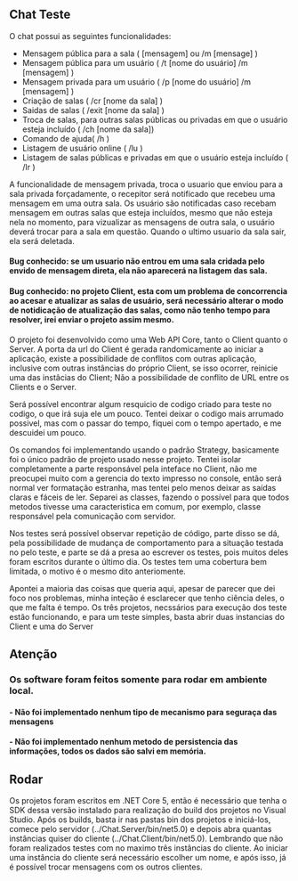 ## Chat Teste

O chat possui as seguintes funcionalidades:
  - Mensagem pública para a sala ( [mensagem] ou /m [mensage] )
  - Mensagem pública para um usuário  ( /t [nome do usuário] /m [mensagem] )
  - Mensagem privada para um usuário ( /p [nome do usuário] /m [mensagem] )
  - Criação de salas ( /cr [nome da sala] )
  - Saidas de salas ( /exit [nome da sala] )
  - Troca de salas, para outras salas públicas ou privadas em que o usuário esteja incluído ( /ch [nome da sala]) 
  - Comando de ajuda( /h )
  - Listagem de usuário online ( /lu )
  - Listagem de salas públicas e privadas em que o usuário esteja incluído ( /lr )

A funcionalidade de mensagem privada, troca o usuario que enviou para a sala privada forçadamente, o recepitor será notificado que recebeu uma mensagem em uma outra sala.
Os usuário são notificadas caso recebam mensagem em outras salas que esteja incluídos, mesmo que não esteja nela no momento, para vizualizar as mensagens de outra sala, o usuário deverá trocar para a sala em questão.
Quando o ultimo usuario da sala sair, ela será deletada.

#### Bug conhecido: se um usuario não entrou em uma sala cridada pelo envido de mensagem direta, ela não aparecerá na listagem das sala.
#### Bug conhecido: no projeto Client, esta com um problema de concorrencia ao acesar e atualizar as salas de usuário, será necessário alterar o modo de notidicação de atualização das salas, como não tenho tempo para resolver, irei enviar o projeto assim mesmo.

O projeto foi desenvolvido como uma Web API Core, tanto o Client quanto o Server.
A porta da url do Client é gerada randomicamente ao iniciar a aplicação, existe a possibilidade de conflitos com outras aplicação, inclusive com outras instâncias do próprio Client, se isso ocorrer, reinicie uma das instâcias do Client;
Não a possibilidade de conflito de URL entre os Clients e o Server.

Será possível encontrar algum resquicio de codigo criado para teste no codigo, o que irá suja ele um pouco. Tentei deixar o codigo mais arrumado possivel, mas com o passar do tempo, fiquei com o tempo apertado, e me descuidei um pouco. 

Os comandos foi implementando usando o padrão Strategy, basicamente foi o único padrão de projeto usado nesse projeto.
Tentei isolar completamente a parte responsável pela inteface no Client, não me preocupei muito com a gerencia do texto impresso no console, então será normal ver formatação estranha, mas tentei pelo menos deixar as saídas claras e fáceis de ler.
Separei as classes, fazendo o possível para que todos metodos tivesse uma caracteristica em comum, por exemplo, classe responsável pela comunicação com servidor.

Nos testes será possível observar repetição de código, parte disso se dá, pela possibilidade de mudança de comportamento para a situação testada no pelo teste, e parte se dá a presa ao escrever os testes, pois muitos deles foram escritos durante o último dia.
Os testes tem uma cobertura bem limitada, o motivo é o mesmo dito anteriomente.

Apontei a maioria das coisas que queria aqui, apesar de parecer que dei foco nos problemas, minha inteção é esclarecer que tenho ciência deles, o que me falta é tempo. Os três projetos, necssários para execução dos teste estão funcionando, e para um teste simples, basta abrir duas instancias do Client e uma do Server

## Atenção
### Os software foram feitos somente para rodar em ambiente local.
#### - Não foi implementado nenhum tipo de mecanismo para seguraça das mensagens
#### - Não foi implementado nenhum metodo de persistencia das informações, todos os dados são salvi em memória.

## Rodar

Os projetos foram escritos em .NET Core 5, então é necessário que tenha o SDK dessa versão instalado para realização do build dos projetos no Visual Studio.
Após os builds, basta ir nas pastas bin dos projetos e iniciá-los, comece pelo servidor (../Chat.Server/bin/net5.0) e depois abra quantas instâncias quiser do cliente (../Chat.Client/bin/net5.0). Lembrando que não foram realizados testes com no maximo três instâncias do cliente. 
Ao iniciar uma instância do cliente será necessário escolher um nome, e após isso, já é possível trocar mensagens com os outros clientes.
